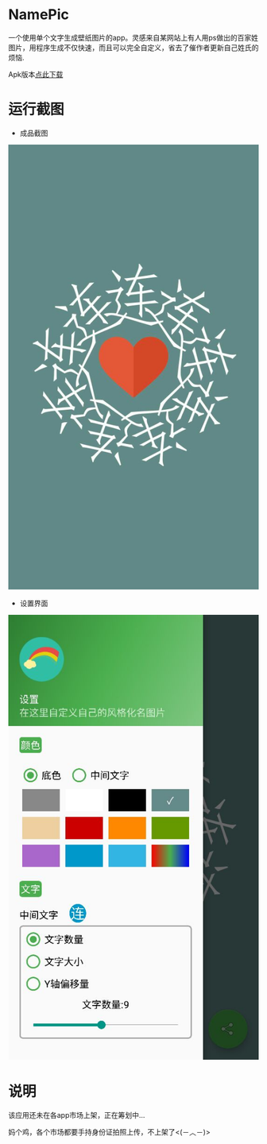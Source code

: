 # NamePic
一个使用单个文字生成壁纸图片的app。灵感来自某网站上有人用ps做出的百家姓图片，用程序生成不仅快速，而且可以完全自定义，省去了催作者更新自己姓氏的烦恼.

Apk版本[点此下载](https://github.com/ZhengShang/NamePic/blob/master/screenshot/app-release.apk?raw=true)


# 运行截图
- 成品截图

![screenshot_01](https://github.com/ZhengShang/NamePic/blob/master/screenshot/screenshot_01.jpg)

- 设置界面

![screenshot_02](https://github.com/ZhengShang/NamePic/blob/master/screenshot/screenshot_02.jpg)

# 说明
该应用还未在各app市场上架，正在筹划中...


妈个鸡，各个市场都要手持身份证拍照上传，不上架了<(－︿－)>
